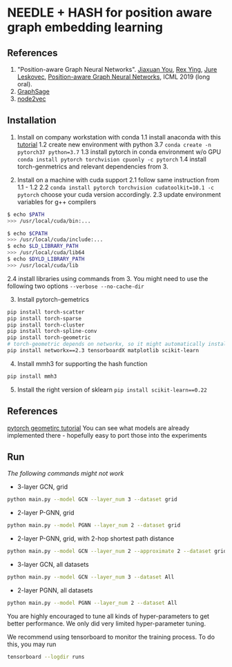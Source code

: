 # NEEDLE + HASH for position aware graph embedding learning
## References
1. "Position-aware Graph Neural Networks".
[Jiaxuan You](https://cs.stanford.edu/~jiaxuan/), [Rex Ying](https://cs.stanford.edu/people/rexy/), [Jure Leskovec](https://cs.stanford.edu/people/jure/index.html), [Position-aware Graph Neural Networks](http://proceedings.mlr.press/v97/you19b/you19b.pdf), ICML 2019 (long oral).
2. [GraphSage](https://cs.stanford.edu/people/jure/pubs/graphsage-nips17.pdf)
3. [node2vec](https://cs.stanford.edu/~jure/pubs/node2vec-kdd16.pdf)

## Installation
1. Install on company workstation with conda
1.1 install anaconda with this [tutorial](https://docs.anaconda.com/anaconda/install/)
1.2 create new environment with python 3.7 `conda create -n pytorch37 python=3.7`
1.3 install pytorch in conda environment w/o GPU `conda install pytorch torchvision cpuonly -c pytorch`
1.4 install torch-genmetrics and relevant dependencies from 3.

2. Install on a machine with cuda support
2.1 follow same instruction from 1.1 - 1.2 
2.2 `conda install pytorch torchvision cudatoolkit=10.1 -c pytorch` choose your cuda version accordingly.
2.3 update environment variables for g++ compilers 
```Bash
$ echo $PATH
>>> /usr/local/cuda/bin:...

$ echo $CPATH
>>> /usr/local/cuda/include:...
$ echo $LD_LIBRARY_PATH
>>> /usr/local/cuda/lib64
$ echo $DYLD_LIBRARY_PATH
>>> /usr/local/cuda/lib
```
2.4 install libraries using commands from 3. You might need to use the following two options
`--verbose --no-cache-dir`

3. Install pytorch-gemetrics
```Bash
pip install torch-scatter
pip install torch-sparse
pip install torch-cluster
pip install torch-spline-conv
pip install torch-geometric
# torch-geometric depends on networkx, so it might automatically install networkx==2.4, you can try pip install torch-geometric==1.1.2 or uninstall networkx 2.4 and install networkx 2.3)k
pip install networkx==2.3 tensorboardX matplotlib scikit-learn
```

4. Install mmh3 for supporting the hash function
```Bash
pip install mmh3
```

5. Install the right version of sklearn `pip install scikit-learn==0.22`

## References
[pytorch geometirc tutorial](https://github.com/rusty1s/pytorch_geometric)
You can see what models are already implemented there - hopefully easy to port those into the experiments


## Run
_The following commands might not work_
- 3-layer GCN, grid
```bash
python main.py --model GCN --layer_num 3 --dataset grid
```
- 2-layer P-GNN, grid
```bash
python main.py --model PGNN --layer_num 2 --dataset grid
```
- 2-layer P-GNN, grid, with 2-hop shortest path distance
```bash
python main.py --model GCN --layer_num 2 --approximate 2 --dataset grid
```
- 3-layer GCN, all datasets
```bash
python main.py --model GCN --layer_num 3 --dataset All
```
- 2-layer PGNN, all datasets
```bash
python main.py --model PGNN --layer_num 2 --dataset All
```
You are highly encouraged to tune all kinds of hyper-parameters to get better performance. We only did very limited hyper-parameter tuning.

We recommend using tensorboard to monitor the training process. To do this, you may run
```bash
tensorboard --logdir runs
```
